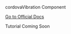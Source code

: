 cordovaVibration Component

[Go to Official Docs](http://ngcordova.com/docs/plugins/vibration/)

Tutorial Coming Soon